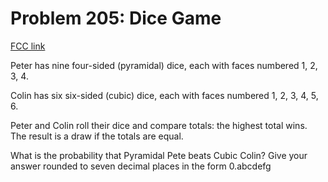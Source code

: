 # Problem 205: Dice Game

[FCC link](https://www.freecodecamp.org/learn/coding-interview-prep/project-euler/problem-205-dice-game)

Peter has nine four-sided (pyramidal) dice, each with faces numbered 1, 2, 3, 4.

Colin has six six-sided (cubic) dice, each with faces numbered 1, 2, 3, 4, 5, 6.

Peter and Colin roll their dice and compare totals: the highest total wins. The
result is a draw if the totals are equal.

What is the probability that Pyramidal Pete beats Cubic Colin? Give your answer
rounded to seven decimal places in the form 0.abcdefg
